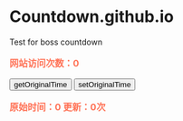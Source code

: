# Countdown.github.io
Test for boss countdown


<aside id="sidebar">
<p style="font-size:16px;font-weight:bold;color:#FF7256;">网站访问次数：<label id="lb_count">0</label></p>
<button type="button" id="getOT">getOriginalTime</button>
<button type="button" id="setOT">setOriginalTime</button>
<p style="font-size:16px;font-weight:bold;color:#FF7256;">原始时间：<label id="OT">0</label> 更新：<label id="OT_freshTime">0</label>次</p>
</aside>

<script src="https://apps.bdimg.com/libs/jquery/1.10.2/jquery.min.js"></script>
<script type="text/javascript">
$(function(){
	getTotalPV();
	$("#getOT").click(function(){
			getOriginalTime();
		});
	$("#setOT").click(function(){
			setOriginalTime();
		});
	});
	
	function getOriginalTime()
	{
	$.ajax({
			url:"https://cloud.bmob.cn/0cabcec239a03e45/getOriginalTime",
			dataType:'jsonp',
			data:'',
			jsonp:'callback',
			success:function(result) {
				$('#OT').html(result.updatedAt);
				$('#OT_freshTime').html(result.totalPV);
			}
		});
	}
	
	function setOriginalTime()
	{
	$.ajax({
			url:"https://cloud.bmob.cn/0cabcec239a03e45/setOriginalTime",
			dataType:'jsonp',
			jsonp:'callback',
			success:function(result) {
			
			}
		});
	}

	function getTotalPV()
	{
	$.ajax({
			url:"https://cloud.bmob.cn/0cabcec239a03e45/getTotalPV",
			dataType:'jsonp',
			data:'',
			jsonp:'callback',
			success:function(result) {
			   $('#lb_count').html(result.totalPV);
			   setTotalPV();
			}
		});
	}
	
	function setTotalPV()
	{
	$.ajax({
			url:"https://cloud.bmob.cn/0cabcec239a03e45/setTotalPV",
			dataType:'jsonp',
			data:'',
			jsonp:'callback',
			success:function(result) {
			
			}
		});
	}
</script>
